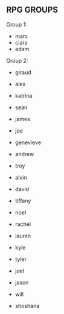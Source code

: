## RPG GROUPS

Group 1:
- marc
- ciara
- adam

Group 2:
- giraud
- alex
- katrina


- sean
- james
- joe


- genevieve
- andrew
- trey


- alvin
- david
- tiffany


- noel
- rachel
- lauren


- kyle
- tyler
- joel


- jason
- will
- shoshana
